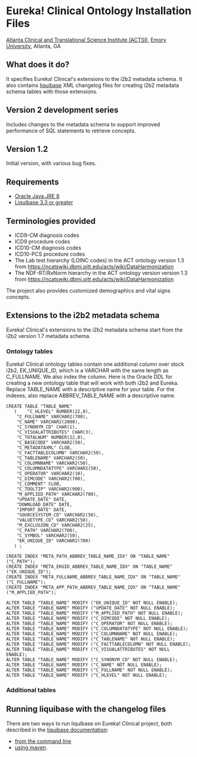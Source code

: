 # Eureka! Clinical Ontology Installation Files
[Atlanta Clinical and Translational Science Institute (ACTSI)](http://www.actsi.org), [Emory University](http://www.emory.edu), Atlanta, GA

## What does it do?
It specifies Eureka! Clinical's extensions to the i2b2 metadata schema. It also contains [liquibase](http://liquibase.org) XML changelog files for creating i2b2 metadata schema tables with those extensions.

## Version 2 development series
Includes changes to the metadata schema to support improved performance of SQL statements to retrieve concepts.

## Version 1.2
Initial version, with various bug fixes.

## Requirements
* [Oracle Java JRE 8](http://www.oracle.com/technetwork/java/javase/overview/index.html)
* [Liquibase 3.3 or greater](http://www.liquibase.org/download/index.html)

## Terminologies provided
* ICD9-CM diagnosis codes
* ICD9 procedure codes
* ICD10-CM diagnosis codes
* ICD10-PCS procedure codes
* The Lab test hierarchy (LOINC codes) in the ACT ontology version 1.3 from https://ncatswiki.dbmi.pitt.edu/acts/wiki/DataHarmonization
* The NDF-RT/RxNorm hierarchy in the ACT ontology version version 1.3 from https://ncatswiki.dbmi.pitt.edu/acts/wiki/DataHarmonization

The project also provides customized demographics and vital signs concepts.

## Extensions to the i2b2 metadata schema
Eureka! Clinical's extensions to the i2b2 metadata schema start from the i2b2 version 1.7 metadata schema.

### Ontology tables
Eureka! Clinical ontology tables contain one additional column over stock i2b2, EK_UNIQUE_ID, which is a VARCHAR with the same length as C_FULLNAME. We also index the column. Here is the Oracle DDL for creating a new ontology table that will work with both i2b2 and Eureka. Replace TABLE_NAME with a descriptive name for your table. For the indexes, also replace ABBREV_TABLE_NAME with a descriptive name.
```
CREATE TABLE "TABLE_NAME" 
   (	"C_HLEVEL" NUMBER(22,0), 
	"C_FULLNAME" VARCHAR2(700), 
	"C_NAME" VARCHAR2(2000), 
	"C_SYNONYM_CD" CHAR(1), 
	"C_VISUALATTRIBUTES" CHAR(3), 
	"C_TOTALNUM" NUMBER(22,0), 
	"C_BASECODE" VARCHAR2(50), 
	"C_METADATAXML" CLOB, 
	"C_FACTTABLECOLUMN" VARCHAR2(50), 
	"C_TABLENAME" VARCHAR2(50), 
	"C_COLUMNNAME" VARCHAR2(50), 
	"C_COLUMNDATATYPE" VARCHAR2(50), 
	"C_OPERATOR" VARCHAR2(10), 
	"C_DIMCODE" VARCHAR2(700), 
	"C_COMMENT" CLOB, 
	"C_TOOLTIP" VARCHAR2(900), 
	"M_APPLIED_PATH" VARCHAR2(700), 
	"UPDATE_DATE" DATE, 
	"DOWNLOAD_DATE" DATE, 
	"IMPORT_DATE" DATE, 
	"SOURCESYSTEM_CD" VARCHAR2(50), 
	"VALUETYPE_CD" VARCHAR2(50), 
	"M_EXCLUSION_CD" VARCHAR2(25), 
	"C_PATH" VARCHAR2(700), 
	"C_SYMBOL" VARCHAR2(50), 
	"EK_UNIQUE_ID" VARCHAR2(700)
   ) ;
 
CREATE INDEX "META_PATH_ABBREV_TABLE_NAME_IDX" ON "TABLE_NAME" ("C_PATH");
CREATE INDEX "META_EKUID_ABBREV_TABLE_NAME_IDX" ON "TABLE_NAME" ("EK_UNIQUE_ID");
CREATE INDEX "META_FULLNAME_ABBREV_TABLE_NAME_IDX" ON "TABLE_NAME" ("C_FULLNAME");
CREATE INDEX "META_APP_PATH_ABBREV_TABLE_NAME_IDX" ON "TABLE_NAME" ("M_APPLIED_PATH");

ALTER TABLE "TABLE_NAME" MODIFY ("EK_UNIQUE_ID" NOT NULL ENABLE);
ALTER TABLE "TABLE_NAME" MODIFY ("UPDATE_DATE" NOT NULL ENABLE);
ALTER TABLE "TABLE_NAME" MODIFY ("M_APPLIED_PATH" NOT NULL ENABLE);
ALTER TABLE "TABLE_NAME" MODIFY ("C_DIMCODE" NOT NULL ENABLE);
ALTER TABLE "TABLE_NAME" MODIFY ("C_OPERATOR" NOT NULL ENABLE);
ALTER TABLE "TABLE_NAME" MODIFY ("C_COLUMNDATATYPE" NOT NULL ENABLE);
ALTER TABLE "TABLE_NAME" MODIFY ("C_COLUMNNAME" NOT NULL ENABLE);
ALTER TABLE "TABLE_NAME" MODIFY ("C_TABLENAME" NOT NULL ENABLE);
ALTER TABLE "TABLE_NAME" MODIFY ("C_FACTTABLECOLUMN" NOT NULL ENABLE);
ALTER TABLE "TABLE_NAME" MODIFY ("C_VISUALATTRIBUTES" NOT NULL ENABLE);
ALTER TABLE "TABLE_NAME" MODIFY ("C_SYNONYM_CD" NOT NULL ENABLE);
ALTER TABLE "TABLE_NAME" MODIFY ("C_NAME" NOT NULL ENABLE);
ALTER TABLE "TABLE_NAME" MODIFY ("C_FULLNAME" NOT NULL ENABLE);
ALTER TABLE "TABLE_NAME" MODIFY ("C_HLEVEL" NOT NULL ENABLE);
```
### Additional tables


## Running liquibase with the changelog files
There are two ways to run liquibase on Eureka! Clinical project, both described in the [liquibase documentation](http://www.liquibase.org/documentation/index.html):
* [from the command line](http://www.liquibase.org/documentation/command_line.html)
* [using maven](http://www.liquibase.org/documentation/maven/index.html).
